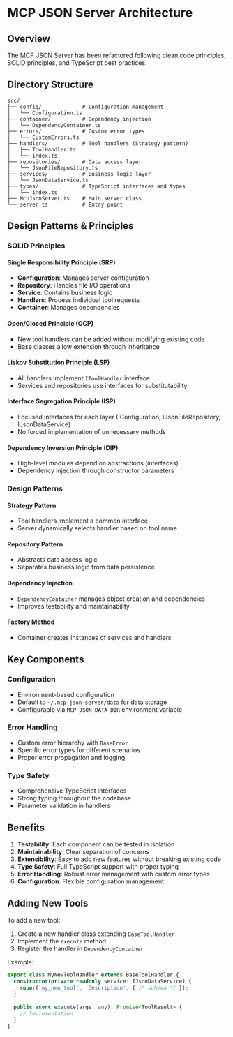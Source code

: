 # MCP JSON Server Architecture

## Overview
The MCP JSON Server has been refactored following clean code principles, SOLID principles, and TypeScript best practices.

## Directory Structure
```
src/
├── config/             # Configuration management
│   └── Configuration.ts
├── container/          # Dependency injection
│   └── DependencyContainer.ts
├── errors/             # Custom error types
│   └── CustomErrors.ts
├── handlers/           # Tool handlers (Strategy pattern)
│   ├── ToolHandler.ts
│   └── index.ts
├── repositories/       # Data access layer
│   └── JsonFileRepository.ts
├── services/           # Business logic layer
│   └── JsonDataService.ts
├── types/              # TypeScript interfaces and types
│   └── index.ts
├── McpJsonServer.ts    # Main server class
└── server.ts           # Entry point
```

## Design Patterns & Principles

### SOLID Principles

#### Single Responsibility Principle (SRP)
- **Configuration**: Manages server configuration
- **Repository**: Handles file I/O operations
- **Service**: Contains business logic
- **Handlers**: Process individual tool requests
- **Container**: Manages dependencies

#### Open/Closed Principle (OCP)
- New tool handlers can be added without modifying existing code
- Base classes allow extension through inheritance

#### Liskov Substitution Principle (LSP)
- All handlers implement `IToolHandler` interface
- Services and repositories use interfaces for substitutability

#### Interface Segregation Principle (ISP)
- Focused interfaces for each layer (IConfiguration, IJsonFileRepository, IJsonDataService)
- No forced implementation of unnecessary methods

#### Dependency Inversion Principle (DIP)
- High-level modules depend on abstractions (interfaces)
- Dependency injection through constructor parameters

### Design Patterns

#### Strategy Pattern
- Tool handlers implement a common interface
- Server dynamically selects handler based on tool name

#### Repository Pattern
- Abstracts data access logic
- Separates business logic from data persistence

#### Dependency Injection
- `DependencyContainer` manages object creation and dependencies
- Improves testability and maintainability

#### Factory Method
- Container creates instances of services and handlers

## Key Components

### Configuration
- Environment-based configuration
- Default to `~/.mcp-json-server/data` for data storage
- Configurable via `MCP_JSON_DATA_DIR` environment variable

### Error Handling
- Custom error hierarchy with `BaseError`
- Specific error types for different scenarios
- Proper error propagation and logging

### Type Safety
- Comprehensive TypeScript interfaces
- Strong typing throughout the codebase
- Parameter validation in handlers

## Benefits

1. **Testability**: Each component can be tested in isolation
2. **Maintainability**: Clear separation of concerns
3. **Extensibility**: Easy to add new features without breaking existing code
4. **Type Safety**: Full TypeScript support with proper typing
5. **Error Handling**: Robust error management with custom error types
6. **Configuration**: Flexible configuration management

## Adding New Tools

To add a new tool:
1. Create a new handler class extending `BaseToolHandler`
2. Implement the `execute` method
3. Register the handler in `DependencyContainer`

Example:
```typescript
export class MyNewToolHandler extends BaseToolHandler {
  constructor(private readonly service: IJsonDataService) {
    super('my_new_tool', 'Description', { /* schema */ });
  }
  
  public async execute(args: any): Promise<ToolResult> {
    // Implementation
  }
}
```